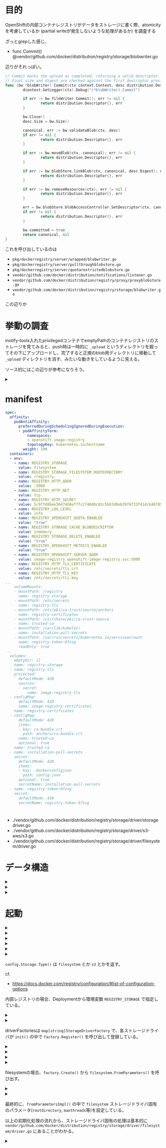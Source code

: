 # 目的

OpenShiftの内部コンテナレジストリがデータをストレージに書く際、atomicityを考慮しているか (partial writeが発生しないような処理があるか) を調査する

ざっとgrepした感じ、

- func Commit() @vendor/github.com/docker/distribution/registry/storage/blobwriter.go

辺りがそれっぽい。

```go
// Commit marks the upload as completed, returning a valid descriptor. The
// final size and digest are checked against the first descriptor provided.
func (bw *blobWriter) Commit(ctx context.Context, desc distribution.Descriptor) (distribution.Descriptor, error) {
        dcontext.GetLogger(ctx).Debug("(*blobWriter).Commit")

        if err := bw.fileWriter.Commit(); err != nil {
                return distribution.Descriptor{}, err
        }

        bw.Close()
        desc.Size = bw.Size()

        canonical, err := bw.validateBlob(ctx, desc)
        if err != nil {
                return distribution.Descriptor{}, err
        }

        if err := bw.moveBlob(ctx, canonical); err != nil {
                return distribution.Descriptor{}, err
        }

        if err := bw.blobStore.linkBlob(ctx, canonical, desc.Digest); err != nil {
                return distribution.Descriptor{}, err
        }

        if err := bw.removeResources(ctx); err != nil {
                return distribution.Descriptor{}, err
        }

        err = bw.blobStore.blobAccessController.SetDescriptor(ctx, canonical.Digest, canonical)
        if err != nil {
                return distribution.Descriptor{}, err
        }

        bw.committed = true
        return canonical, nil
}
```

これを呼び出しているのは

- `pkg/dockerregistry/server/wrapped/blobwriter.go`
- `pkg/dockerregistry/server/pullthroughblobstore.go`
- `pkg/dockerregistry/server/quotarestrictedblobstore.go`
- `vendor/github.com/docker/distribution/notifications/listener.go`
- `vendor/github.com/docker/distribution/registry/proxy/proxyblobstore.go`
- `vendor/github.com/docker/distribution/registry/storage/blobwriter.go`

この辺りか

# 挙動の調査

inotify-tools入れたprivilegedコンテナでemptyPathのコンテナレジストリのストレージを見てみると、push時は一時的に `_upload` というディレクトリを掘ってその下にアップロードし、完了すると正規のblob用ディレクトリに移動して `_upload` ディレクトリを消す、みたいな動きをしているように見える。

ソース的にはこの辺りが参考になりそう。

<details>
<summary>
</summary>
- func pathFor() @vendor/github.com/docker/distribution/registry/storage/paths.go

```go
// pathFor maps paths based on "object names" and their ids. The "object
// names" mapped by are internal to the storage system.
//
// The path layout in the storage backend is roughly as follows:
//
//              <root>/v2
//                      -> repositories/
//                              -><name>/
//                                      -> _manifests/
//                                              revisions
//                                                      -> <manifest digest path>
//                                                              -> link
//                                              tags/<tag>
//                                                      -> current/link
//                                                      -> index
//                                                              -> <algorithm>/<hex digest>/link
//                                      -> _layers/
//                                              <layer links to blob store>
//                                      -> _uploads/<id>
//                                              data
//                                              startedat
//                                              hashstates/<algorithm>/<offset>
//                      -> blob/<algorithm>
//                              <split directory content addressable storage>
//
// The storage backend layout is broken up into a content-addressable blob
// store and repositories. The content-addressable blob store holds most data
// throughout the backend, keyed by algorithm and digests of the underlying
// content. Access to the blob store is controlled through links from the
// repository to blobstore.
//
// A repository is made up of layers, manifests and tags. The layers component
// is just a directory of layers which are "linked" into a repository. A layer
// can only be accessed through a qualified repository name if it is linked in
// the repository. Uploads of layers are managed in the uploads directory,
// which is key by upload id. When all data for an upload is received, the
// data is moved into the blob store and the upload directory is deleted.
// Abandoned uploads can be garbage collected by reading the startedat file
// and removing uploads that have been active for longer than a certain time.
//
// The third component of the repository directory is the manifests store,
// which is made up of a revision store and tag store. Manifests are stored in
// the blob store and linked into the revision store.
// While the registry can save all revisions of a manifest, no relationship is
// implied as to the ordering of changes to a manifest. The tag store provides
// support for name, tag lookups of manifests, using "current/link" under a
// named tag directory. An index is maintained to support deletions of all
// revisions of a given manifest tag.
//
// We cover the path formats implemented by this path mapper below.
//
//      Manifests:
//
//      manifestRevisionsPathSpec:      <root>/v2/repositories/<name>/_manifests/revisions/
//      manifestRevisionPathSpec:      <root>/v2/repositories/<name>/_manifests/revisions/<algorithm>/<hex digest>/
//      manifestRevisionLinkPathSpec:  <root>/v2/repositories/<name>/_manifests/revisions/<algorithm>/<hex digest>/link
//
//      Tags:
//
//      manifestTagsPathSpec:                  <root>/v2/repositories/<name>/_manifests/tags/
//      manifestTagPathSpec:                   <root>/v2/repositories/<name>/_manifests/tags/<tag>/
//      manifestTagCurrentPathSpec:            <root>/v2/repositories/<name>/_manifests/tags/<tag>/current/link
//      manifestTagIndexPathSpec:              <root>/v2/repositories/<name>/_manifests/tags/<tag>/index/
//      manifestTagIndexEntryPathSpec:         <root>/v2/repositories/<name>/_manifests/tags/<tag>/index/<algorithm>/<hex digest>/
//      manifestTagIndexEntryLinkPathSpec:     <root>/v2/repositories/<name>/_manifests/tags/<tag>/index/<algorithm>/<hex digest>/link
//
//      Blobs:
//
//      layerLinkPathSpec:            <root>/v2/repositories/<name>/_layers/<algorithm>/<hex digest>/link
//
//      Uploads:
//
//      uploadDataPathSpec:             <root>/v2/repositories/<name>/_uploads/<id>/data
//      uploadStartedAtPathSpec:        <root>/v2/repositories/<name>/_uploads/<id>/startedat
//      uploadHashStatePathSpec:        <root>/v2/repositories/<name>/_uploads/<id>/hashstates/<algorithm>/<offset>
//
//      Blob Store:
//
//      blobsPathSpec:                  <root>/v2/blobs/
//      blobPathSpec:                   <root>/v2/blobs/<algorithm>/<first two hex bytes of digest>/<hex digest>
//      blobDataPathSpec:               <root>/v2/blobs/<algorithm>/<first two hex bytes of digest>/<hex digest>/data
//      blobMediaTypePathSpec:               <root>/v2/blobs/<algorithm>/<first two hex bytes of digest>/<hex digest>/data
//
// For more information on the semantic meaning of each path and their
// contents, please see the path spec documentation.
func pathFor(spec pathSpec) (string, error) {

        // Switch on the path object type and return the appropriate path. At
        // first glance, one may wonder why we don't use an interface to
        // accomplish this. By keep the formatting separate from the pathSpec, we
        // keep separate the path generation componentized. These specs could be
        // passed to a completely different mapper implementation and generate a
        // different set of paths.
        //
        // For example, imagine migrating from one backend to the other: one could
        // build a filesystem walker that converts a string path in one version,
        // to an intermediate path object, than can be consumed and mapped by the
        // other version.

        rootPrefix := []string{storagePathRoot, storagePathVersion}
        repoPrefix := append(rootPrefix, "repositories")

        switch v := spec.(type) {

...
```
</details>

# manifest

```yaml
spec:
  affinity:
    podAntiAffinity:
      preferredDuringSchedulingIgnoredDuringExecution:
      - podAffinityTerm:
          namespaces:
          - openshift-image-registry
          topologyKey: kubernetes.io/hostname
        weight: 100
  containers:
  - env:
    - name: REGISTRY_STORAGE
      value: filesystem
    - name: REGISTRY_STORAGE_FILESYSTEM_ROOTDIRECTORY
      value: /registry
    - name: REGISTRY_HTTP_ADDR
      value: :5000
    - name: REGISTRY_HTTP_NET
      value: tcp
    - name: REGISTRY_HTTP_SECRET
      value: 5c9ffd0bee5047468ef7fc2748d8c82c5b83d8eb29f6f33f41dcb40785e08dd9aa947570565075fca73efdec0b85909755da6bf117acde22cf942e99d1482514
    - name: REGISTRY_LOG_LEVEL
      value: info
    - name: REGISTRY_OPENSHIFT_QUOTA_ENABLED
      value: "true"
    - name: REGISTRY_STORAGE_CACHE_BLOBDESCRIPTOR
      value: inmemory
    - name: REGISTRY_STORAGE_DELETE_ENABLED
      value: "true"
    - name: REGISTRY_OPENSHIFT_METRICS_ENABLED
      value: "true"
    - name: REGISTRY_OPENSHIFT_SERVER_ADDR
      value: image-registry.openshift-image-registry.svc:5000
    - name: REGISTRY_HTTP_TLS_CERTIFICATE
      value: /etc/secrets/tls.crt
    - name: REGISTRY_HTTP_TLS_KEY
      value: /etc/secrets/tls.key
...
    volumeMounts:
    - mountPath: /registry
      name: registry-storage
    - mountPath: /etc/secrets
      name: registry-tls
    - mountPath: /etc/pki/ca-trust/source/anchors
      name: registry-certificates
    - mountPath: /usr/share/pki/ca-trust-source
      name: trusted-ca
    - mountPath: /var/lib/kubelet/
      name: installation-pull-secrets
    - mountPath: /var/run/secrets/kubernetes.io/serviceaccount
      name: registry-token-6fzsg
      readOnly: true
...
  volumes:
  - emptyDir: {}
    name: registry-storage
  - name: registry-tls
    projected:
      defaultMode: 420
      sources:
      - secret:
          name: image-registry-tls
  - configMap:
      defaultMode: 420
      name: image-registry-certificates
    name: registry-certificates
  - configMap:
      defaultMode: 420
      items:
      - key: ca-bundle.crt
        path: anchors/ca-bundle.crt
      name: trusted-ca
      optional: true
    name: trusted-ca
  - name: installation-pull-secrets
    secret:
      defaultMode: 420
      items:
      - key: .dockerconfigjson
        path: config.json
      optional: true
      secretName: installation-pull-secrets
  - name: registry-token-6fzsg
    secret:
      defaultMode: 420
      secretName: registry-token-6fzsg
```

# 

- ./vendor/github.com/docker/distribution/registry/storage/driver/storagedriver.go
- ./vendor/github.com/docker/distribution/registry/storage/driver/s3-aws/s3.go
- ./vendor/github.com/docker/distribution/registry/storage/driver/filesystem/driver.go

# データ構造

<details>
<summary>
</summary>
- `type blobWriter struct @pkg/dockerregistry/server/wrapped/blobwriter.go`

```go
// blobWriter wraps a distribution.BlobWriter.
type blobWriter struct {
        distribution.BlobWriter
        wrapper Wrapper
}
```
</details>

<details>
<summary>
</summary>
- `type BlobWriter interface @vendor/github.com/docker/distribution/blobs.go`

```go
// BlobWriter provides a handle for inserting data into a blob store.
// Instances should be obtained from BlobWriteService.Writer and
// BlobWriteService.Resume. If supported by the store, a writer can be
// recovered with the id.
type BlobWriter interface {
        io.WriteCloser
        io.ReaderFrom

        // Size returns the number of bytes written to this blob.
        Size() int64

        // ID returns the identifier for this writer. The ID can be used with the
        // Blob service to later resume the write.
        ID() string

        // StartedAt returns the time this blob write was started.
        StartedAt() time.Time

        // Commit completes the blob writer process. The content is verified 
        // against the provided provisional descriptor, which may result in an
        // error. Depending on the implementation, written data may be validated
        // against the provisional descriptor fields. If MediaType is not present,
        // the implementation may reject the commit or assign "application/octet-
        // stream" to the blob. The returned descriptor may have a different
        // digest depending on the blob store, referred to as the canonical
        // descriptor.
        Commit(ctx context.Context, provisional Descriptor) (canonical Descriptor, err error)
                
        // Cancel ends the blob write without storing any data and frees any
        // associated resources. Any data written thus far will be lost. Cancel
        // implementations should allow multiple calls even after a commit that
        // result in a no-op. This allows use of Cancel in a defer statement,
        // increasing the assurance that it is correctly called.
        Cancel(ctx context.Context) error
}
```
</details>

<details>
<summary>
</summary>
- `type Wrapper func(...) error @pkg/dockerregistry/server/wrapped/wrapper.go`

```go
// Wrapper is a user defined function that wraps methods to control their
// execution flow, contexts and error reporing.
type Wrapper func(ctx context.Context, funcname string, f func(ctx context.Context) error) error
```
</details>

# 起動

<details>
<summary>
</summary>
- func main() @cmd/dockerregistry/main.go

```go
func main() {
        ...
        dockerregistry.Execute(configFile)
}
```
</details>

<details>
<summary>
</summary>
- func Execute() @pkg/cmd/dockerregistry/dockerregistry.go

```go
// Execute runs the Docker registry.
func Execute(configFile io.Reader) {
...
        srv, err := NewServer(ctx, dockerConfig, extraConfig)
...
```
</details>

<details>
<summary>
</summary>
- func NewServer() @pkg/cmd/dockerregistry/dockerregistry.go

```go
func NewServer(ctx context.Context, dockerConfig *configuration.Configuration, extraConfig *registryconfig.Configuration) (*http.Server, error) {
...
        handler := server.NewApp(ctx, registryClient, dockerConfig, extraConfig, writeLimiter)
...
        return &http.Server{
                Addr:      dockerConfig.HTTP.Addr,
                Handler:   handler,
                TLSConfig: tlsConf,
        }, nil
}
```
</details>

<details>
<summary>
</summary>
- func server.NewApp() @pkg/dockerregistry/server/app.go

```go
// NewApp configures the registry application and returns http.Handler for it.
// The program will be terminated if an error happens.
func NewApp(ctx context.Context, registryClient client.RegistryClient, dockerConfig *configuration.Configuration, extraConfig *registryconfig.Configuration, writeLimiter maxconnections.Limiter) http.Handler {
...
        superapp := supermiddleware.App(app)
```
</details>

<details>
<summary>
</summary>
- func supermiddleware.NewApp() @pkg/dockerregistry/server/supermiddleware/app.go

```go
// NewApp configures the registry application to use specified set of                                                  
// middlewares. It returns an object that is ready to serve requests.                                                  
func NewApp(ctx context.Context, config *configuration.Configuration, app App) *handlers.App {                         
        inst := &instance{
                App: app,
        }                                                                                                              
        updateConfig(config, inst)
        return handlers.NewApp(ctx, config)                                                                            
} 
```
</details>

<details>
<summary>
</summary>
- func handlers.NewApp() @vendor/github.com/docker/distribution/registry/handlers/app.go

```go
// NewApp takes a configuration and returns a configured app, ready to serve
// requests. The app only implements ServeHTTP and can be wrapped in other
// handlers accordingly.
func NewApp(ctx context.Context, config *configuration.Configuration) *App {
        app := &App{
                Config:  config,
                Context: ctx,
                router:  v2.RouterWithPrefix(config.HTTP.Prefix),
                isCache: config.Proxy.RemoteURL != "",
        }
...
        app.driver, err = factory.Create(config.Storage.Type(), storageParams)
...
```
</details>

`config.Storage.Type()` は `filesystem` とか `s3` とかを返す。

cf.
- https://docs.docker.com/registry/configuration/#list-of-configuration-options

内部レジストリの場合、Deploymentから環境変数 `REGISTRY_STORAGE` で指定している。

<details>
<summary>
</summary>
- func (storage Storage) Type() @vendor/github.com/docker/distribution/configuration/configuration.go

```go
// Type returns the storage driver type, such as filesystem or s3
func (storage Storage) Type() string {
        var storageType []string

        // Return only key in this map
        for k := range storage {
                switch k {
                case "maintenance":
                        // allow configuration of maintenance
                case "cache":
                        // allow configuration of caching
                case "delete":
                        // allow configuration of delete
                case "redirect":
                        // allow configuration of redirect
                default:
                        storageType = append(storageType, k)
                }
        }
        if len(storageType) > 1 {
                panic("multiple storage drivers specified in configuration or environment: " + strings.Join(storageType, ", "))
        }
        if len(storageType) == 1 {
                return storageType[0]
        }
        return ""
}
```
</details>

<details>
<summary>
</summary>
- func Create() @vendor/github.com/docker/distribution/registry/storage/driver/factory/factory.go

```go
// Create a new storagedriver.StorageDriver with the given name and
// parameters. To use a driver, the StorageDriverFactory must first be
// registered with the given name. If no drivers are found, an
// InvalidStorageDriverError is returned
func Create(name string, parameters map[string]interface{}) (storagedriver.StorageDriver, error) {
        driverFactory, ok := driverFactories[name]
        if !ok {        
                return nil, InvalidStorageDriverError{name}
        }
        return driverFactory.Create(parameters)
} 
```
</details>

driverFactoriesは `map[string]StorageDriverFactory` で、各ストレージドライバが `init()` の中で `factory.Register()` を呼び出して登録している。

<details>
<summary>
</summary>
- var driverFactories @vendor/github.com/docker/distribution/registry/storage/driver/factory/factory.go

```go
// driverFactories stores an internal mapping between storage driver names and their respective
// factories
var driverFactories = make(map[string]StorageDriverFactory)
```
</details>

<details>
<summary>
</summary>
- func Register() @vendor/github.com/docker/distribution/registry/storage/driver/factory/factory.go

```go
// Register makes a storage driver available by the provided name.
// If Register is called twice with the same name or if driver factory is nil, it panics.
// Additionally, it is not concurrency safe. Most Storage Drivers call this function
// in their init() functions. See the documentation for StorageDriverFactory for more.
func Register(name string, factory StorageDriverFactory) {
        if factory == nil {
                panic("Must not provide nil StorageDriverFactory")
        }       
        _, registered := driverFactories[name]
        if registered {
                panic(fmt.Sprintf("StorageDriverFactory named %s already registered", name))
        }

        driverFactories[name] = factory
}
```
</details>

<details>
<summary>
</summary>
- func init() @vendor/github.com/docker/distribution/registry/storage/driver/filesystem/driver.go

```go
func init() {
        factory.Register(driverName, &filesystemDriverFactory{})
}
```
</details>

<details>
<summary>
</summary>
- func init() @vendor/github.com/docker/distribution/registry/storage/driver/s3-aws/s3.go

```go
func init() {
...
        // Register this as the default s3 driver in addition to s3aws
        factory.Register("s3", &s3DriverFactory{})
        factory.Register(driverName, &s3DriverFactory{})
}
```
</details>

filesystemの場合、`factory.Create()` から `filesystem.FromParameters()` を呼び出す。

<details>
<summary>
</summary>
- func (factory *filesystemDriverFactory) Create() @vendor/github.com/docker/distribution/registry/storage/driver/filesystem/driver.go

```go
func (factory *filesystemDriverFactory) Create(parameters map[string]interface{}) (storagedriver.StorageDriver, error) {
        return FromParameters(parameters)
}
```
</details>

<details>
<summary>
</summary>
- func FromParameters() @vendor/github.com/docker/distribution/registry/storage/driver/filesystem/driver.go

```go
// FromParameters constructs a new Driver with a given parameters map
// Optional Parameters:
// - rootdirectory
// - maxthreads
func FromParameters(parameters map[string]interface{}) (*Driver, error) {
        params, err := fromParametersImpl(parameters)
        if err != nil || params == nil {
                return nil, err
        }
        return New(*params), nil
}
```
</details>

最終的に、`fromParametersImpl()` の中で `filesystem` ストレージドライバ固有のパラメータ(`rootdirectory`, `maxthreads`等)を設定している。

以上の初期化処理の流れから、ストレージドライバ固有の処理は基本的に `vendor/github.com/docker/distribution/registry/storage/driver/filesystem/driver.go` にあることがわかる。

<details>
<summary>
</summary>
- 

```go

```
</details>


<!--
<details>
<summary>
</summary>
- 

```go

```
</details>
-->


